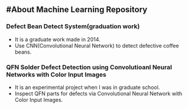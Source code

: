 
#About Machine Learning Repository
---
### Defect Bean Detect System(graduation work)
- It is a graduate work made in 2014.
- Use CNN(Convolutional Neural Network) to detect defective coffee beans.

### QFN Solder Defect Detection using Convolutioanl Neural Networks with Color Input Images
- It is an experimental project when I was in graduate school.
- Inspect QFN parts for defects via Convolutional Neural Network with Color Input Images.
